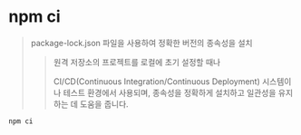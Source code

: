 # npm ci

> package-lock.json 파일을 사용하여 정확한 버전의 종속성을 설치
>
> > 원격 저장소의 프로젝트를 로컬에 초기 설정할 때나
> >
> > CI/CD(Continuous Integration/Continuous Deployment) 시스템이나 테스트 환경에서 사용되며, 종속성을 정확하게 설치하고 일관성을 유지하는 데 도움을 줍니다.

```sh
npm ci
```
